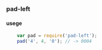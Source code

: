 ### pad-left

#### usege

```javascript
    var pad = require('pad-left');
    pad('4', 4, '0'); // -> 0004
```